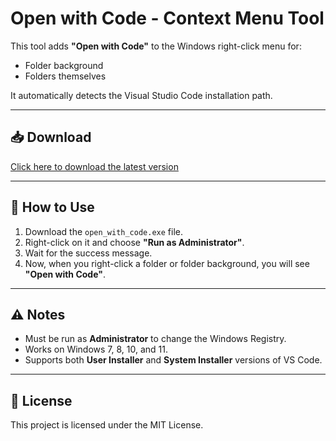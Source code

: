 # Open with Code - Context Menu Tool

This tool adds **"Open with Code"** to the Windows right-click menu for:
- Folder background
- Folders themselves

It automatically detects the Visual Studio Code installation path.

---

## 📥 Download
[Click here to download the latest version](https://github.com/Ali-Muharram/open-with-code-context-menu/releases/download/v1.0/open-with-code-context-menu.exe)

---

## 🚀 How to Use
1. Download the `open_with_code.exe` file.
2. Right-click on it and choose **"Run as Administrator"**.
3. Wait for the success message.
4. Now, when you right-click a folder or folder background, you will see **"Open with Code"**.

---

## ⚠ Notes
- Must be run as **Administrator** to change the Windows Registry.
- Works on Windows 7, 8, 10, and 11.
- Supports both **User Installer** and **System Installer** versions of VS Code.

---

## 📄 License
This project is licensed under the MIT License.
